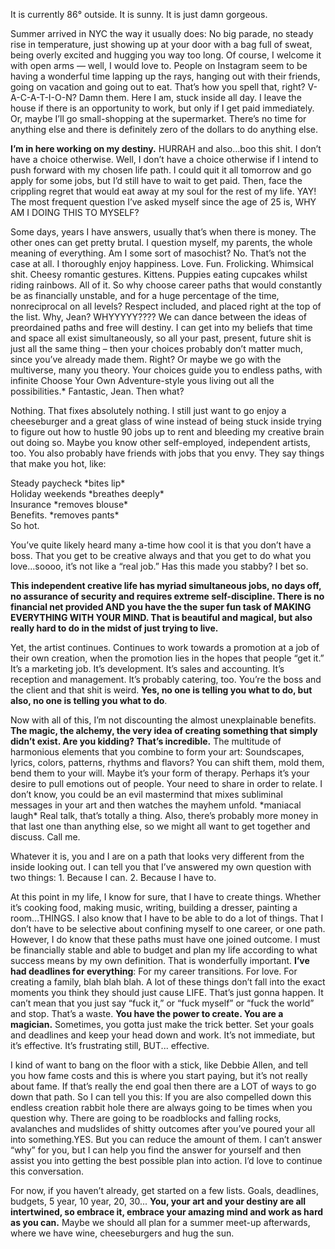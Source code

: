 It is currently 86° outside. It is sunny. It is just damn gorgeous.

Summer arrived in NYC the way it usually does: No big parade, no steady rise in temperature, just showing up at your door with a bag full of sweat, being overly excited and hugging you way too long. Of course, I welcome it with open arms — well, I would love to. People on Instagram seem to be having a wonderful time lapping up the rays, hanging out with their friends, going on vacation and going out to eat. That’s how you spell that, right? V-A-C-A-T-I-O-N? Damn them. Here I am, stuck inside all day. I leave the house if there is an opportunity to work, but only if I get paid immediately. Or, maybe I’ll go small-shopping at the supermarket. There’s no time for anything else and there is definitely zero of the dollars to do anything else.

**I’m in here working on my destiny.** HURRAH and also...boo this shit. I don’t have a choice otherwise. Well, I don’t have a choice otherwise if I intend to push forward with my chosen life path. I could quit it all tomorrow and go apply for some jobs, but I’d still have to wait to get paid. Then, face the crippling regret that would eat away at my soul for the rest of my life. YAY!
The most frequent question I’ve asked myself since the age of 25 is, WHY AM I DOING THIS TO MYSELF?

Some days, years I have answers, usually that’s when there is money. The other ones can get pretty brutal. I question myself, my parents, the whole meaning of everything. Am I some sort of masochist? No. That’s not the case at all. I thoroughly enjoy happiness. Love. Fun. Frolicking. Whimsical shit. Cheesy romantic gestures. Kittens. Puppies eating cupcakes whilst riding rainbows. All of it. So why choose career paths that would constantly be as financially unstable, and for a huge percentage of the time, nonreciprocal on all levels? Respect included, and placed right at the top of the list. Why, Jean? WHYYYYY???? We can dance between the ideas of preordained paths and free will destiny. I can get into my beliefs that time and space all exist simultaneously, so all your past, present, future shit is just all the same thing – then your choices probably don’t matter much, since you’ve already made them. Right? Or maybe we go with the multiverse, many you theory. Your choices guide you to endless paths, with infinite Choose Your Own Adventure-style yous living out all the possibilities.* Fantastic, Jean. Then what? 

Nothing. That fixes absolutely nothing. I still just want to go enjoy a cheeseburger and a great glass of wine instead of being stuck inside trying to figure out how to hustle 90 jobs up to rent and bleeding my creative brain out doing so.
Maybe you know other self-employed, independent artists, too. You also probably have friends with jobs that you envy. They say things that make you hot, like:  

Steady paycheck \*bites lip\*  
Holiday weekends \*breathes deeply\*  
Insurance \*removes blouse\*  
Benefits. \*removes pants\*  
So hot.

You’ve quite likely heard many a-time how cool it is that you don’t have a boss. That you get to be creative always and that you get to do what you love...soooo, it’s not like a “real job.” Has this made you stabby? I bet so.

**This independent creative life has myriad simultaneous jobs, no days off, no assurance of security and requires extreme self-­discipline. There is no financial net provided AND you have the the super fun task of MAKING EVERYTHING WITH YOUR MIND. That is beautiful and magical, but also really hard to do in the midst of just trying to live.**

Yet, the artist continues. Continues to work towards a promotion at a job of their own creation, when the promotion lies in the hopes that people “get it.” It’s a marketing job. It’s development. It’s sales and accounting. It’s reception and management. It’s probably catering, too. You’re the boss and the client and that shit is weird. **Yes, no one is telling you what to do, but also, no one is telling you what to do**. 

Now with all of this, I’m not discounting the almost unexplainable benefits. **The magic, the alchemy, the very idea of creating something that simply didn’t exist. Are you kidding? That’s incredible.** The multitude of harmonious elements that you combine to form your art: Soundscapes, lyrics, colors, patterns, rhythms and flavors? You can shift them, mold them, bend them to your will. Maybe it’s your form of therapy. Perhaps it’s your desire to pull emotions out of people. Your need to share in order to relate. I don’t know, you could be an evil mastermind that mixes subliminal messages in your art and then watches the mayhem unfold. \*maniacal laugh\* Real talk, that’s totally a thing. Also, there’s probably more money in that last one than anything else, so we might all want to get together and discuss. Call me. 

Whatever it is, you and I are on a path that looks very different from the inside looking out. I can tell you that I’ve answered my own question with two things: 1. Because I can. 2. Because I have to.

At this point in my life, I know for sure, that I have to create things. Whether it’s cooking food, making music, writing, building a dresser, painting a room...THINGS. I also know that I have to be able to do a lot of things. That I don’t have to be selective about confining myself to one career, or one path. However, I do know that these paths must have one joined outcome. I must be financially stable and able to budget and plan my life according to what success means by my own definition. That is wonderfully important. **I’ve had deadlines for everything**: For my career transitions. For love. For creating a family, blah blah blah. A lot of these things don’t fall into the exact moments you think they should just cause LIFE. That’s just gonna happen. It can’t mean that you just say “fuck it,” or “fuck myself” or “fuck the world” and stop. That’s a waste. **You have the power to create. You are a magician.** Sometimes, you gotta just make the trick better. Set your goals and deadlines and keep your head down and work. It’s not immediate, but it’s effective. It’s frustrating still, BUT... effective.

I kind of want to bang on the floor with a stick, like Debbie Allen, and tell you how fame costs and this is where you start paying, but it’s not really about fame. If that’s really the end goal then there are a LOT of ways to go down that path. So I can tell you this: If you are also compelled down this endless creation rabbit hole there are always going to be times when you question why. There are going to be roadblocks and falling rocks, avalanches and mudslides of shitty outcomes after you’ve poured your all into something.YES. But you can reduce the amount of them. I can’t answer “why” for you, but I can help you find the answer for yourself and then assist you into getting the best possible plan into action. I’d love to continue this conversation.

For now, if you haven’t already, get started on a few lists. Goals, deadlines, budgets, 5 year, 10 year, 20, 30... **You, your art and your destiny are all intertwined, so embrace it, embrace your amazing mind and work as hard as you can.** Maybe we should all plan for a summer meet-­up afterwards, where we have wine, cheeseburgers and hug the sun.
